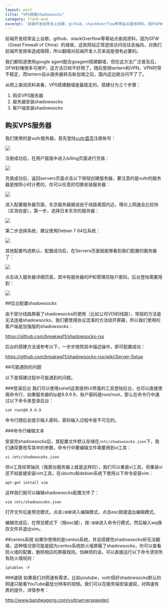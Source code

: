 ```yaml
---
layout: post
title: "VPS搭建shadowsocks"
category: front-end
excerpt: '前端开发经常会上谷歌、github、stackOverflow等等站点查阅资料，因为GFW（Great Firewall of China）的缘故，这些网站正常途径访问往往会抽风，对我们前端开发效率造成阻碍...'
---
```


前端开发经常会上谷歌、github、stackOverflow等等站点查阅资料，因为GFW（Great Firewall of China）的缘故，这些网站正常途径访问往往会抽风，对我们前端开发效率造成阻碍，所以翻墙对前端开发人员来说是很有必要的。

我们都知道使用google agent配合goagent搭建翻墙，但在这方法广泛普及后，GFW封堵很多可用IP，这方法已经不好用了。随后使用lantern和VPN，VPN时常不稳定，而lantern自从服务器转去新加坡之后，国内这边就访问不了了。

从网上查阅资料来看，VPS搭建翻墙是最稳定的，搭建分为三个步骤：

1. 购买VPS服务器
2. 服务器安装shadowsocks
3. 客户端安装shadowsocks

## 购买VPS服务器

我们使用的是vultr服务器，首先登陆[vultr首页](http://vultr.com)注册账号：

![](http://7xslv0.com2.z0.glb.clouddn.com/%E5%B1%8F%E5%B9%95%E5%BF%AB%E7%85%A7%202016-04-04%2019.37.06.png)

注册成功后，在用户面版中进入billing页面进行充值：

![](http://7xslv0.com2.z0.glb.clouddn.com/%E5%B1%8F%E5%B9%95%E5%BF%AB%E7%85%A7%202016-04-04%2019.39.53.png)

充值成功后，返回servers页面点击以下按钮创建服务器，要注意的是vultr的服务器是按照小时计费的，你可以任意的切换安装服务器：

![](http://7xslv0.com2.z0.glb.clouddn.com/%E5%B1%8F%E5%B9%95%E5%BF%AB%E7%85%A7%202016-04-04%2019.38.19.png)

进入配置服务器页面，东京服务器据说由于线路离国内近，理论上网速会比较快（实测也是），第一步，选择日本东京的服务器：

![](http://7xslv0.com2.z0.glb.clouddn.com/%E5%B1%8F%E5%B9%95%E5%BF%AB%E7%85%A7%202016-04-04%2019.39.17.png)

第二步选择系统，建议使用Debian 7 64位系统：

![](http://7xslv0.com2.z0.glb.clouddn.com/%E5%B1%8F%E5%B9%95%E5%BF%AB%E7%85%A7%202016-04-04%2019.39.26.png)

其他配置均选默认，配置成功后，在Servers页面就能够看到我们配置的服务器了：

![](http://7xslv0.com2.z0.glb.clouddn.com/%E5%B1%8F%E5%B9%95%E5%BF%AB%E7%85%A7%202016-04-04%2019.40.34.png)

点击进入服务器详细页面，其中有服务器的IP和管理员账户密码，后台登陆需要用到：

![](http://7xslv0.com2.z0.glb.clouddn.com/%E5%B1%8F%E5%B9%95%E5%BF%AB%E7%85%A7%202016-04-04%2019.40.50.png)

##后台配置shadowsocks

由于部分线路屏蔽了shadowsocks的使用（比如公司VDI的线路），常规的方法是无法连接shadowsocks，我们要使用协议混淆的方法绕开屏蔽，所以我们使用的客户端是加强版的shadowsocks：

https://github.com/breakwa11/shadowsocks-rss

后台的搭建方法请参考以下，一步步按照其中描述操作，即可配置成功：

https://github.com/breakwa11/shadowsocks-rss/wiki/Server-Setup

##可能遇到的问题

以下是搭建过程中可能遇到的问题。

###登录后台
我们可以使用xshell这类提供UI界面的工具登陆后台，也可以直接使用命令行，如果服务器的ip是9.9.9.9，账户密码是root/root，那么在命令行中通过以下命令来登录后台：

```
ssh root@9.9.9.9
```

命令行随后会提示输入密码，密码输入过程中是不可见的。

###命令行编辑文本

安装完shadowsocks后，其配置文件默认存储在`/etc/shadowsocks.json`下，我们通常要改写其中的参数，命令行中要编辑文件需要用到vi工具：

```
vi /etc/shadowscoks.json
```

但vi工具经常抽风（我那台服务器上就是这样的），我们可以重装vi工具，但重装vi还不如直接安装vim工具，在ubuntu和debian系统下使用以下命令安装vim：

```
apt-get install vim
```

这样我们就可以编辑shadowsocks配置文件了：

```
vim /etc/shadowscoks.json
```

打开文件后是预览模式，点击`i按键`进入编辑模式，点击esc按键退出编辑模式。

编辑完成后，在预览模式下（按esc键），按`:按键`进入命令行模式，然后输入wq保存文件并退出vim。

##centos系统
如果你使用的是centos系统，并且搭建完shadowsocks却无法翻墙，这种情况很可能是因为centos系统防火墙屏蔽了shadowsocks，你可以查看防火墙的配置，删除相应的屏蔽规则。怕麻烦的话，可以直接运行以下命令清空所有防火墙规则：

```
iptables -F
```

###速锐
如果我们对网速有需求，比如youtube，vultr搭好shadowsocks默认的网速只能看YouTube最低分辨率的视频。我们可以在服务端安装速锐，对网速有质的提升，详情参考：

http://www.bandwagong.com/vultrserverspeeder/